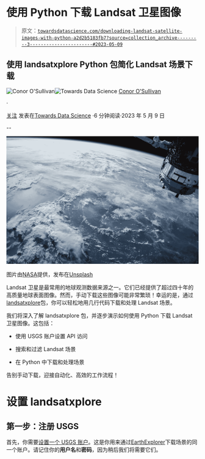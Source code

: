 # 使用 Python 下载 Landsat 卫星图像

> 原文：[`towardsdatascience.com/downloading-landsat-satellite-images-with-python-a2d2b5183fb7?source=collection_archive---------3-----------------------#2023-05-09`](https://towardsdatascience.com/downloading-landsat-satellite-images-with-python-a2d2b5183fb7?source=collection_archive---------3-----------------------#2023-05-09)

## 使用 landsatxplore Python 包简化 Landsat 场景下载

[](https://conorosullyds.medium.com/?source=post_page-----a2d2b5183fb7--------------------------------)![Conor O'Sullivan](https://conorosullyds.medium.com/?source=post_page-----a2d2b5183fb7--------------------------------)[](https://towardsdatascience.com/?source=post_page-----a2d2b5183fb7--------------------------------)![Towards Data Science](https://towardsdatascience.com/?source=post_page-----a2d2b5183fb7--------------------------------) [Conor O'Sullivan](https://conorosullyds.medium.com/?source=post_page-----a2d2b5183fb7--------------------------------)

·

[关注](https://medium.com/m/signin?actionUrl=https%3A%2F%2Fmedium.com%2F_%2Fsubscribe%2Fuser%2F4ae48256fb37&operation=register&redirect=https%3A%2F%2Ftowardsdatascience.com%2Fdownloading-landsat-satellite-images-with-python-a2d2b5183fb7&user=Conor+O%27Sullivan&userId=4ae48256fb37&source=post_page-4ae48256fb37----a2d2b5183fb7---------------------post_header-----------) 发表在[Towards Data Science](https://towardsdatascience.com/?source=post_page-----a2d2b5183fb7--------------------------------) ·6 分钟阅读·2023 年 5 月 9 日[](https://medium.com/m/signin?actionUrl=https%3A%2F%2Fmedium.com%2F_%2Fvote%2Ftowards-data-science%2Fa2d2b5183fb7&operation=register&redirect=https%3A%2F%2Ftowardsdatascience.com%2Fdownloading-landsat-satellite-images-with-python-a2d2b5183fb7&user=Conor+O%27Sullivan&userId=4ae48256fb37&source=-----a2d2b5183fb7---------------------clap_footer-----------)

--

[](https://medium.com/m/signin?actionUrl=https%3A%2F%2Fmedium.com%2F_%2Fbookmark%2Fp%2Fa2d2b5183fb7&operation=register&redirect=https%3A%2F%2Ftowardsdatascience.com%2Fdownloading-landsat-satellite-images-with-python-a2d2b5183fb7&source=-----a2d2b5183fb7---------------------bookmark_footer-----------)![](img/9b6d132a1cbec04005db3935f410aec1.png)

图片由[NASA](https://unsplash.com/@nasa?utm_source=medium&utm_medium=referral)提供，发布在[Unsplash](https://unsplash.com/?utm_source=medium&utm_medium=referral)

Landsat 卫星是最常用的地球观测数据来源之一。它们已经提供了超过四十年的高质量地球表面图像。然而，手动下载这些图像可能非常繁琐！幸运的是，通过[landsatxplore](https://github.com/yannforget/landsatxplore)包，你可以轻松地用几行代码下载和处理 Landsat 场景。

我们将深入了解 landsatxplore 包，并逐步演示如何使用 Python 下载 Landsat 卫星图像。这包括：

+   使用 USGS 账户设置 API 访问

+   搜索和过滤 Landsat 场景

+   在 Python 中下载和处理场景

告别手动下载，迎接自动化、高效的工作流程！

# 设置 landsatxplore

## 第一步：注册 USGS

首先，你需要[设置一个 USGS 账户](https://ers.cr.usgs.gov/)。这是你用来通过[EarthExplorer](http://earthexplorer.usgs.gov)下载场景的同一个账户。请记住你的**用户名**和**密码**，因为稍后我们将需要它们。
